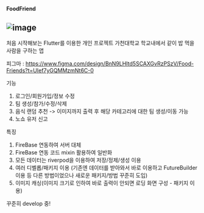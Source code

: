 #### FoodFriend
![image](https://github.com/user-attachments/assets/332bc7ff-f8d6-491b-88b9-c0d7280cbeb4)
------------------------------------------------------------
처음 시작해보는 Flutter를 이용한 개인 프로젝트
가천대학교 학교내에서 같이 밥 먹을 사람을 구하는 앱

피그마 : https://www.figma.com/design/BnN9LHItd5SCAXGvRzPSzV/Food-Friends?t=UIef7yGQMMzmNt6C-0

기능
1. 로그인/회원가입/정보 수정
2. 팀 생성/참가/수정/삭제
3. 음식 랜덤 추천 -> 이미지까지 출력 후 해당 카테고리에 대한 팀 생성/이동 가능
4. 노쇼 유저 신고

특징
1. FireBase 연동하여 서버 대체
2. FireBase 연동 코드 mixin 활용하여 일반화
3. 모든 데이터는 riverpod을 이용하여 저장/정제/생성 이용
4. 여러 디벨롭/패키지 이용
(기존엔 데이터를 받아와서 바로 이용하고 FutureBuilder 이용 등 다른 방법이었으나 새로운 패키지/방법 꾸준히 도입)
5. 이미지 캐싱(이미지 크기로 인하여 바로 출력이 안되면 로딩 화면 구성 - 패키지 이용)

꾸준히 develop 중!
